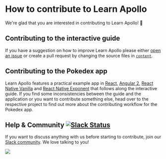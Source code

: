 # How to contribute to Learn Apollo

We're glad that you are interested in contributing to Learn Apollo! :tada:

## Contributing to the interactive guide

If you have a suggestion on how to improve Learn Apollo please either
[open an issue](https://github.com/learnapollo/learnapollo/issues/new) or create a pull request by changing the
source files in [`content`](https://github.com/learnapollo/learnapollo/tree/master/content).

## Contributing to the Pokedex app

Learn Apollo features a practical example app in [React](https://github.com/learnapollo/pokedex-react/blob/master/CONTRIBUTING.md), [Angular 2](https://github.com/learnapollo/pokedex-angular/blob/master/CONTRIBUTING.md), [React Native Vanilla](https://github.com/learnapollo/pokedex-react-native-vanilla/blob/master/CONTRIBUTING.md) and
[React Native Exponent](https://github.com/learnapollo/pokedex-react-native-exponent/blob/master/CONTRIBUTING.md) that follows along
the interactive guide. If you find some inconsistencies between the guide and the application or you want to contribute
something else, head over to the respective project to find out more about the contributing workflow for the
Pokedex app.

## Help & Community [![Slack Status](https://slack.graph.cool/badge.svg)](https://slack.graph.cool)

If you want to discuss anything with us before starting to contribute, join our
[Slack community](http://slack.graph.cool/). We love talking to you!

![](http://i.imgur.com/5RHR6Ku.png)
